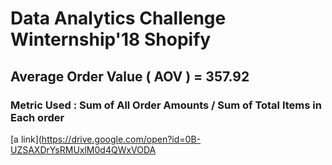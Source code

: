 # Data Analytics Challenge Winternship'18 Shopify
## Average Order Value ( AOV ) = 357.92
### Metric Used : Sum of All Order Amounts / Sum of Total Items in Each order


[a link](https://drive.google.com/open?id=0B-UZSAXDrYsRMUxlM0d4QWxVODA
